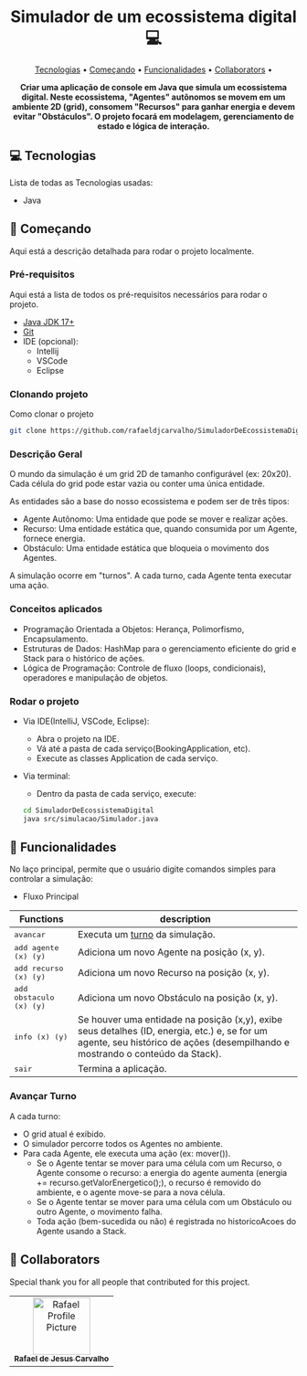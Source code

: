 <h1 align="center" style="font-weight: bold;">Simulador de um ecossistema digital 💻</h1>

<p align="center">
    <a href="#technologies">Tecnologias</a> • 
    <a href="#started">Começando</a> • 
    <a href="#functions">Funcionalidades</a> •
    <a href="#colab">Collaborators</a> •
</p>

<p align="center">
    <b>Criar uma aplicação de console em Java que simula um ecossistema digital. Neste ecossistema, "Agentes" autônomos se movem em um ambiente 2D (grid), consomem "Recursos" para ganhar energia e devem evitar "Obstáculos". O projeto focará em modelagem, gerenciamento de estado e lógica de interação.</b>
</p>

<h2 id="technologies">💻 Tecnologias</h2>

Lista de todas as Tecnologias usadas:
- Java

<h2 id="started">🚀 Começando</h2>

Aqui está a descrição detalhada para rodar o projeto localmente.

<h3>Pré-requisitos</h3>

Aqui está a lista de todos os pré-requisitos necessários para rodar o projeto.

- [Java JDK 17+](https://adoptium.net/pt-BR/temurin/releases?version=17)
- [Git](https://git-scm.com/downloads)
- IDE (opcional):
    - Intellij
    - VSCode
    - Eclipse

<h3>Clonando projeto</h3>

Como clonar o projeto

```bash
git clone https://github.com/rafaeldjcarvalho/SimuladorDeEcossistemaDigital
```

<h3>Descrição Geral</h3>

O mundo da simulação é um grid 2D de tamanho configurável (ex: 20x20). Cada célula do grid pode estar vazia ou conter uma única entidade. 

As entidades são a base do nosso ecossistema e podem ser de três tipos:
- Agente Autônomo: Uma entidade que pode se mover e realizar ações.
- Recurso: Uma entidade estática que, quando consumida por um Agente, fornece energia.
- Obstáculo: Uma entidade estática que bloqueia o movimento dos Agentes.

A simulação ocorre em "turnos". A cada turno, cada Agente tenta executar uma ação.

<h3>Conceitos aplicados</h3>

- Programação Orientada a Objetos: Herança, Polimorfismo, Encapsulamento.
- Estruturas de Dados: HashMap para o gerenciamento eficiente do grid e Stack para o histórico de ações.
- Lógica de Programação: Controle de fluxo (loops, condicionais), operadores e manipulação de objetos.

<h3>Rodar o projeto</h3>

- Via IDE(IntelliJ, VSCode, Eclipse):
    - Abra o projeto na IDE.
    - Vá até a pasta de cada serviço(BookingApplication, etc).
    - Execute as classes Application de cada serviço.
- Via terminal:
    - Dentro da pasta de cada serviço, execute:
    
    ```bash
    cd SimuladorDeEcossistemaDigital
    java src/simulacao/Simulador.java
    ``` 


<h2 id="functions">📍 Funcionalidades</h2>

No laço principal, permite que o usuário digite comandos simples para controlar a simulação:

- Fluxo Principal


| Functions            | description                                          
|----------------------|-----------------------------------------------------
| <kbd>avancar</kbd>      | Executa um [turno](#turno-simulacao) da simulação.
| <kbd>add agente (x) (y)</kbd>     | Adiciona um novo Agente na posição (x, y).
| <kbd>add recurso (x) (y)</kbd>     | Adiciona um novo Recurso na posição (x, y).
| <kbd>add obstaculo (x) (y)</kbd>     | Adiciona um novo Obstáculo na posição (x, y).
| <kbd>info (x) (y)</kbd>     | Se houver uma entidade na posição (x,y), exibe seus detalhes (ID, energia, etc.) e, se for um agente, seu histórico de ações (desempilhando e mostrando o conteúdo da Stack).
| <kbd>sair</kbd>     | Termina a aplicação.


<h3 id="turno-simulacao">Avançar Turno</h3>

A cada turno:
- O grid atual é exibido.
- O simulador percorre todos os Agentes no ambiente.
- Para cada Agente, ele executa uma ação (ex: mover()). 
    - Se o Agente tentar se mover para uma célula com um Recurso, o Agente consome o recurso: a energia do agente aumenta (energia += recurso.getValorEnergetico();), o recurso é removido do ambiente, e o agente move-se para a nova célula.
    - Se o Agente tentar se mover para uma célula com um Obstáculo ou outro Agente, o movimento falha.
    - Toda ação (bem-sucedida ou não) é registrada no historicoAcoes do Agente usando a Stack.

<h2 id="colab">🤝 Collaborators</h2>

Special thank you for all people that contributed for this project.

<table>
  <tr>
    <td align="center">
      <a href="#">
        <img src="https://avatars.githubusercontent.com/u/141766102?v=4" width="100px;" alt="Rafael Profile Picture"/><br>
        <sub>
          <b>Rafael de Jesus Carvalho</b>
        </sub>
      </a>
    </td>
  </tr>
</table>
